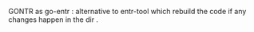 GONTR as go-entr : alternative to entr-tool which rebuild the code if any changes happen in the dir .


